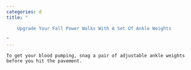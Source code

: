 ```yaml
---
categories: d
title: "

    Upgrade Your Fall Power Walks With A Set Of Ankle Weights

"
---
```



    To get your blood pumping, snag a pair of adjustable ankle weights before you hit the pavement.

